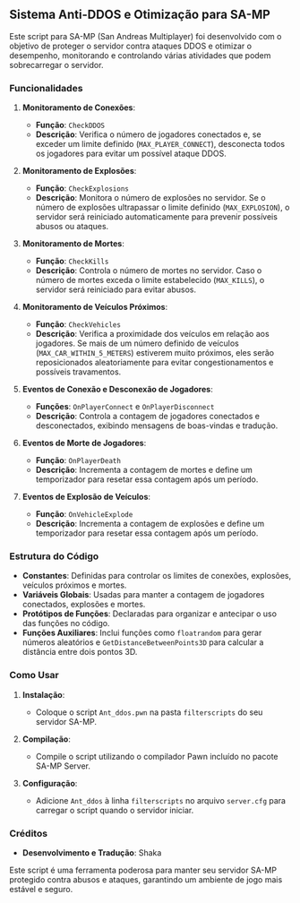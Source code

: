 ## Sistema Anti-DDOS e Otimização para SA-MP

Este script para SA-MP (San Andreas Multiplayer) foi desenvolvido com o objetivo de proteger o servidor contra ataques DDOS e otimizar o desempenho, monitorando e controlando várias atividades que podem sobrecarregar o servidor. 

### Funcionalidades

1. **Monitoramento de Conexões**:
   - **Função**: `CheckDDOS`
   - **Descrição**: Verifica o número de jogadores conectados e, se exceder um limite definido (`MAX_PLAYER_CONNECT`), desconecta todos os jogadores para evitar um possível ataque DDOS.

2. **Monitoramento de Explosões**:
   - **Função**: `CheckExplosions`
   - **Descrição**: Monitora o número de explosões no servidor. Se o número de explosões ultrapassar o limite definido (`MAX_EXPLOSION`), o servidor será reiniciado automaticamente para prevenir possíveis abusos ou ataques.

3. **Monitoramento de Mortes**:
   - **Função**: `CheckKills`
   - **Descrição**: Controla o número de mortes no servidor. Caso o número de mortes exceda o limite estabelecido (`MAX_KILLS`), o servidor será reiniciado para evitar abusos.

4. **Monitoramento de Veículos Próximos**:
   - **Função**: `CheckVehicles`
   - **Descrição**: Verifica a proximidade dos veículos em relação aos jogadores. Se mais de um número definido de veículos (`MAX_CAR_WITHIN_5_METERS`) estiverem muito próximos, eles serão reposicionados aleatoriamente para evitar congestionamentos e possíveis travamentos.

5. **Eventos de Conexão e Desconexão de Jogadores**:
   - **Funções**: `OnPlayerConnect` e `OnPlayerDisconnect`
   - **Descrição**: Controla a contagem de jogadores conectados e desconectados, exibindo mensagens de boas-vindas e tradução.

6. **Eventos de Morte de Jogadores**:
   - **Função**: `OnPlayerDeath`
   - **Descrição**: Incrementa a contagem de mortes e define um temporizador para resetar essa contagem após um período.

7. **Eventos de Explosão de Veículos**:
   - **Função**: `OnVehicleExplode`
   - **Descrição**: Incrementa a contagem de explosões e define um temporizador para resetar essa contagem após um período.

### Estrutura do Código

- **Constantes**: Definidas para controlar os limites de conexões, explosões, veículos próximos e mortes.
- **Variáveis Globais**: Usadas para manter a contagem de jogadores conectados, explosões e mortes.
- **Protótipos de Funções**: Declaradas para organizar e antecipar o uso das funções no código.
- **Funções Auxiliares**: Inclui funções como `floatrandom` para gerar números aleatórios e `GetDistanceBetweenPoints3D` para calcular a distância entre dois pontos 3D.

### Como Usar

1. **Instalação**:
   - Coloque o script `Ant_ddos.pwn` na pasta `filterscripts` do seu servidor SA-MP.

2. **Compilação**:
   - Compile o script utilizando o compilador Pawn incluído no pacote SA-MP Server.

3. **Configuração**:
   - Adicione `Ant_ddos` à linha `filterscripts` no arquivo `server.cfg` para carregar o script quando o servidor iniciar.

### Créditos

- **Desenvolvimento e Tradução**: Shaka

Este script é uma ferramenta poderosa para manter seu servidor SA-MP protegido contra abusos e ataques, garantindo um ambiente de jogo mais estável e seguro.
